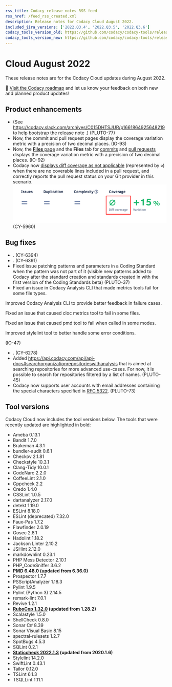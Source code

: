 ```yaml
---
rss_title: Codacy release notes RSS feed
rss_href: /feed_rss_created.xml
description: Release notes for Codacy Cloud August 2022.
included_jira_versions: ['2022.Q3.4', '2022.Q3.5', '2022.Q3.6']
codacy_tools_version_old: https://github.com/codacy/codacy-tools/releases/tag/6.2.24
codacy_tools_version_new: https://github.com/codacy/codacy-tools/releases/tag/6.2.59
---
```


# Cloud August 2022

These release notes are for the Codacy Cloud updates during August 2022.

📢 [Visit the Codacy roadmap](https://roadmap.codacy.com) and <span class="skip-vale">let us know</span> your feedback on both new and planned product updates!

<!--TODO Check these issues manually

Jira issues without release notes

Epics:
-   https://codacy.atlassian.net/browse/CY-6336
-   https://codacy.atlassian.net/browse/PLUTO-36
-   https://codacy.atlassian.net/browse/DOCS-18
Bugs and Community Issues:
Others:
-   https://codacy.atlassian.net/browse/CY-6438
-   https://codacy.atlassian.net/browse/CY-6426
-   https://codacy.atlassian.net/browse/CY-6417
-   https://codacy.atlassian.net/browse/CY-6410
-   https://codacy.atlassian.net/browse/CY-6408
-   https://codacy.atlassian.net/browse/CY-6351
-   https://codacy.atlassian.net/browse/CY-6340
-   https://codacy.atlassian.net/browse/CY-6295
-   https://codacy.atlassian.net/browse/CY-6166
-   https://codacy.atlassian.net/browse/CY-5866
-   https://codacy.atlassian.net/browse/CY-4605
-   https://codacy.atlassian.net/browse/CY-3958

Jira issues with disabled release notes

Epics:
-   https://codacy.atlassian.net/browse/IO-95
-   https://codacy.atlassian.net/browse/CY-5701
-   https://codacy.atlassian.net/browse/CY-4844
Bugs and Community Issues:
-   https://codacy.atlassian.net/browse/CY-6459
-   https://codacy.atlassian.net/browse/CY-6454
-   https://codacy.atlassian.net/browse/CY-6439
-   https://codacy.atlassian.net/browse/CY-6402
-   https://codacy.atlassian.net/browse/IO-51
-   https://codacy.atlassian.net/browse/CY-6368
-   https://codacy.atlassian.net/browse/IO-52
-   https://codacy.atlassian.net/browse/CY-6191
-   https://codacy.atlassian.net/browse/CY-6134
-   https://codacy.atlassian.net/browse/CY-5114
-->

## Product enhancements

-   (See https://codacy.slack.com/archives/C015DHTSJUR/p1661864925648219 to help bootstrap the release note .) (PLUTO-77)
-   Now, the commit and pull request pages display the coverage variation metric with a precision of two decimal places. (IO-93)
-   Now, the [**Files** page](../../repositories/files/) and the **Files** tab for [commits](https://docs.codacy.com/repositories/commits.md#files-tab) and [pull requests](https://docs.codacy.com/repositories/pull-requests/#files-tab) displays the coverage variation metric with a precision of two decimal places. (IO-92)
-   Codacy now [displays diff coverage as not applicable](../../repositories/pull-requests.md#pull-request-quality-overview) (represented by `∅`) when there are no coverable lines included in a pull request, and correctly reports the pull request status on your Git provider in this scenario. ![Not applicable diff coverage](../images/cy-5960.png) (CY-5960)

## Bug fixes

-   . (CY-6394)
-   . (CY-6391)
-   Fixed issue patching patterns and parameters in a Coding Standard when the pattern was not part of it (visible new patterns added to Codacy after the standard creation and standards created in with the first version of the Coding Standards beta) (PLUTO-37)
-   Fixed an issue in Codacy Analysis CLI that made metrics tools fail for some file types.

Improved Codacy Analysis CLI to provide better feedback in failure cases.

Fixed an issue that caused cloc metrics tool to fail in some files.

Fixed an issue that caused pmd tool to fail when called in some modes.

Improved stylelint tool to better handle some error conditions.

 (IO-47)
-   . (CY-6278)
-   Added https://api.codacy.com/api/api-docs#searchorganizationrepositorieswithanalysis that is aimed at searching repositories for more advanced use-cases. For now, it is possible to search for repositories filtered by a list of names. (PLUTO-45)
-   Codacy now supports user accounts with email addresses containing the special characters specified in [RFC 5322](https://www.rfc-editor.org/rfc/rfc5322#section-3.4.1). (PLUTO-73)

## Tool versions

Codacy Cloud now includes the tool versions below. The tools that were recently updated are highlighted in bold:

-   Ameba 0.13.1
-   Bandit 1.7.0
-   Brakeman 4.3.1
-   bundler-audit 0.6.1
-   Checkov 2.1.81
-   Checkstyle 10.3.1
-   Clang-Tidy 10.0.1
-   CodeNarc 2.2.0
-   CoffeeLint 2.1.0
-   Cppcheck 2.2
-   Credo 1.4.0
-   CSSLint 1.0.5
-   dartanalyzer 2.17.0
-   detekt 1.19.0
-   ESLint 8.18.0
-   ESLint (deprecated) 7.32.0
-   Faux-Pas 1.7.2
-   Flawfinder 2.0.19
-   Gosec 2.8.1
-   Hadolint 1.18.2
-   Jackson Linter 2.10.2
-   JSHint 2.12.0
-   markdownlint 0.23.1
-   PHP Mess Detector 2.10.1
-   PHP_CodeSniffer 3.6.2
-   **[PMD 6.48.0](https://pmd.sourceforge.io/pmd-6.48.0/pmd_release_notes.html) (updated from 6.36.0)**
-   Prospector 1.7.7
-   PSScriptAnalyzer 1.18.3
-   Pylint 1.9.5
-   Pylint (Python 3) 2.14.5
-   remark-lint 7.0.1
-   Revive 1.2.1
-   **[RuboCop 1.32.0](https://github.com/rubocop/rubocop/releases/tag/v1.32.0) (updated from 1.28.2)**
-   Scalastyle 1.5.0
-   ShellCheck 0.8.0
-   Sonar C# 8.39
-   Sonar Visual Basic 8.15
-   spectral-rulesets 1.2.7
-   SpotBugs 4.5.3
-   SQLint 0.2.1
-   **[Staticcheck 2022.1.3](https://staticcheck.io/changes/2022.1/#2022.1.3) (updated from 2020.1.6)**
-   Stylelint 14.2.0
-   SwiftLint 0.43.1
-   Tailor 0.12.0
-   TSLint 6.1.3
-   TSQLLint 1.11.1
